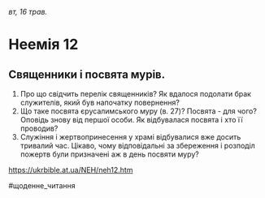 
_вт, 16 трав._

# Неемія 12

## Священники і посвята мурів.
1. Про що свідчить перелік священників? Як вдалося подолати брак служителів, який був напочатку повернення?
2. Що таке посвята єрусалимського муру (в. 27)? Посвята - для чого?  Оповідь знову від першої особи. Як відбувалася посвята і хто її проводив?
3. Служіння і жертвопринесення у храмі відбувалися вже досить тривалий час. Цікаво, чому відповідальні за збереження і розподіл пожертв були призначені аж в день посвяти муру?

https://ukrbible.at.ua/NEH/neh12.htm 

#щоденне_читання

